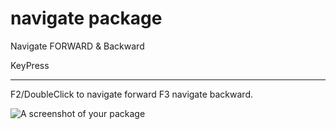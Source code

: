 # navigate package

Navigate FORWARD & Backward

KeyPress
________

F2/DoubleClick to navigate forward
F3 navigate backward.


![A screenshot of your package](https://f.cloud.github.com/assets/69169/2290250/c35d867a-a017-11e3-86be-cd7c5bf3ff9b.gif)
